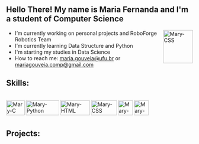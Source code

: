 
## Hello There! My name is Maria Fernanda and I'm a student of Computer Science

 <img align="right" alt="Mary-CSS" height="90" width="80" src="https://user-images.githubusercontent.com/57708477/130838973-baf70203-a938-49f7-88ba-93893839e216.png">

- I’m currently working on personal projects and RoboForge Robotics Team
- I’m currently learning Data Structure and Python
- I'm starting my studies in Data Science
- How to reach me: maria.gouveia@ufu.br or mariagouveia.comp@gmail.com


  
 ## Skills:
 
  <div style="display: inline_block"><br> 
  <img align="left" alt="Mary-C" height="40" width="50" src="https://img.shields.io/badge/C-00599C?style=for-the-badge&logo=c&logoColor=white"> 
  <img align="left" alt="Mary-Python" height="40" width="90" src="https://img.shields.io/badge/Python-14354C?style=for-the-badge&logo=python&logoColor=white">
  <img align="left" alt="Mary-HTML" height="40" width="80" src="https://img.shields.io/badge/HTML-239120?style=for-the-badge&logo=html5&logoColor=white">
  <img align="left" alt="Mary-CSS" height="40" width="70" src="https://img.shields.io/badge/CSS-239120?&style=for-the-badge&logo=css3&logoColor=white">
 <img align="left" alt="Mary-Ubuntu" height="40" width="40" src="https://user-images.githubusercontent.com/57708477/131008644-5d3e99b4-cc8b-453a-bde8-0f347884d14a.png">
  <img align="left" alt="Mary-English" height="40" width="40" src="https://user-images.githubusercontent.com/57708477/130839211-2107f09f-56b6-4e56-9d41-5533930befed.png">
  
<br></br>


   

## Projects:

</div>
